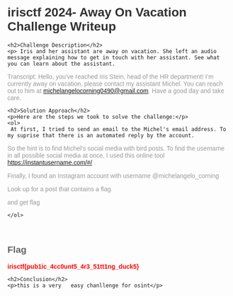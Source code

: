 
<!DOCTYPE html>
<html>
<head>
    <style>
        body {
            font-family: Arial, sans-serif;
        }
        h1 {
            color: #333;
        }
        h2 {
            color: #666;
        }
        p {
            color: #999;
        }
        .flag {
            color: red;
            font-weight: bold;
        }
    </style>
</head>
<body>
    <h1>irisctf 2024- Away On Vacation Challenge Writeup</h1>

    <h2>Challenge Description</h2>
    <p> Iris and her assistant are away on vacation. She left an audio message explaining how to get in touch with her assistant. See what you can learn about the assistant.

 

 

Transcript: Hello, you’ve reached Iris Stein, head of the HR department! I’m currently away on vacation, please contact my assistant Michel. You can reach out to him at michelangelocorning0490@gmail.com. Have a good day and take care.
 
</p>

    <h2>Solution Approach</h2>
    <p>Here are the steps we took to solve the challenge:</p>
    <ol>
     At first, I tried to send an email to the Michel's email address. To my suprise that there is an automated reply by the account.

 

So the hint is to find Michel's social media with bird posts. To find the username in all possible social media at once, I used this online tool https://instantusername.com/#/ . 


Finally, I found an Instagram account with username @michelangelo_corning

 

Look up for a post that contains a flag.

and get flag 

 
 
       
    
    </ol>
<br>
    <h2>Flag</h2>
    <p class="flag">irisctf{pub1ic_4cc0unt5_4r3_51tt1ng_duck5}
</p>

    <h2>Conclusion</h2>
    <p>this is a very   easy chanllenge for osint</p>
</body>
</html>
